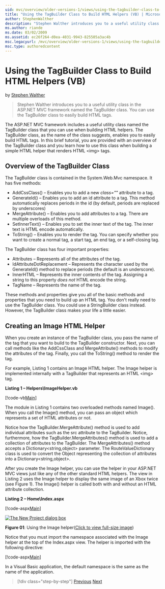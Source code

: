 ```yaml
---
uid: mvc/overview/older-versions-1/views/using-the-tagbuilder-class-to-build-html-helpers-vb
title: "Using the TagBuilder Class to Build HTML Helpers (VB) | Microsoft Docs"
author: StephenWalther
description: "Stephen Walther introduces you to a useful utility class in the ASP.NET MVC framework named the TagBuilder class. You can use the TagBuilder class to easily..."
ms.author: riande
ms.date: 03/02/2009
ms.assetid: ec26f264-d0ea-4031-9943-825505a3ac4b
msc.legacyurl: /mvc/overview/older-versions-1/views/using-the-tagbuilder-class-to-build-html-helpers-vb
msc.type: authoredcontent
---
```

# Using the TagBuilder Class to Build HTML Helpers (VB)

by [Stephen Walther](https://github.com/StephenWalther)

> Stephen Walther introduces you to a useful utility class in the ASP.NET MVC framework named the TagBuilder class. You can use the TagBuilder class to easily build HTML tags.


The ASP.NET MVC framework includes a useful utility class named the TagBuilder class that you can use when building HTML helpers. The TagBuilder class, as the name of the class suggests, enables you to easily build HTML tags. In this brief tutorial, you are provided with an overview of the TagBuilder class and you learn how to use this class when building a simple HTML helper that renders HTML &lt;img&gt; tags.

## Overview of the TagBuilder Class

The TagBuilder class is contained in the System.Web.Mvc namespace. It has five methods:

- AddCssClass() – Enables you to add a new *class=""* attribute to a tag.
- GenerateId() – Enables you to add an id attribute to a tag. This method automatically replaces periods in the id (by default, periods are replaced by underscores)
- MergeAttribute() – Enables you to add attributes to a tag. There are multiple overloads of this method.
- SetInnerText() – Enables you to set the inner text of the tag. The inner text is HTML encode automatically.
- ToString() – Enables you to render the tag. You can specify whether you want to create a normal tag, a start tag, an end tag, or a self-closing tag.
  

The TagBuilder class has four important properties:

- Attributes – Represents all of the attributes of the tag.
- IdAttributeDotReplacement – Represents the character used by the GenerateId() method to replace periods (the default is an underscore).
- InnerHTML – Represents the inner contents of the tag. Assigning a string to this property *does not* HTML encode the string.
- TagName – Represents the name of the tag.

These methods and properties give you all of the basic methods and properties that you need to build up an HTML tag. You don't really need to use the TagBuilder class. You could use a StringBuilder class instead. However, the TagBuilder class makes your life a little easier.

## Creating an Image HTML Helper

When you create an instance of the TagBuilder class, you pass the name of the tag that you want to build to the TagBuilder constructor. Next, you can call methods like the AddCssClass and MergeAttribute() methods to modify the attributes of the tag. Finally, you call the ToString() method to render the tag.

For example, Listing 1 contains an Image HTML helper. The Image helper is implemented internally with a TagBuilder that represents an HTML &lt;img&gt; tag.

**Listing 1 – Helpers\ImageHelper.vb**

[!code-vb[Main](using-the-tagbuilder-class-to-build-html-helpers-vb/samples/sample1.vb)]

The module in Listing 1 contains two overloaded methods named Image(). When you call the Image() method, you can pass an object which represents a set of HTML attributes or not.

Notice how the TagBuilder.MergeAttribute() method is used to add individual attributes such as the src attribute to the TagBuilder. Notice, furthermore, how the TagBuilder.MergeAttributes() method is used to add a collection of attributes to the TagBuilder. The MergeAttributes() method accepts a Dictionary&lt;string,object&gt; parameter. The RouteValueDictionary class is used to convert the Object representing the collection of attributes into a Dictionary&lt;string,object&gt;.

After you create the Image helper, you can use the helper in your ASP.NET MVC views just like any of the other standard HTML helpers. The view in Listing 2 uses the Image helper to display the same image of an Xbox twice (see Figure 1). The Image() helper is called both with and without an HTML attribute collection.

**Listing 2 – Home\Index.aspx**

[!code-aspx[Main](using-the-tagbuilder-class-to-build-html-helpers-vb/samples/sample2.aspx)]


[![The New Project dialog box](using-the-tagbuilder-class-to-build-html-helpers-vb/_static/image1.jpg)](using-the-tagbuilder-class-to-build-html-helpers-vb/_static/image1.png)

**Figure 01**: Using the Image helper([Click to view full-size image](using-the-tagbuilder-class-to-build-html-helpers-vb/_static/image2.png))


Notice that you must import the namespace associated with the Image helper at the top of the Index.aspx view. The helper is imported with the following directive:

[!code-aspx[Main](using-the-tagbuilder-class-to-build-html-helpers-vb/samples/sample3.aspx)]

In a Visual Basic application, the default namespace is the same as the name of the application.

> [!div class="step-by-step"]
> [Previous](creating-custom-html-helpers-vb.md)
> [Next](creating-page-layouts-with-view-master-pages-vb.md)
